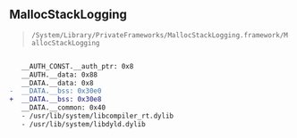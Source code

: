 ## MallocStackLogging

> `/System/Library/PrivateFrameworks/MallocStackLogging.framework/MallocStackLogging`

```diff

   __AUTH_CONST.__auth_ptr: 0x8
   __AUTH.__data: 0x88
   __DATA.__data: 0x8
-  __DATA.__bss: 0x30e0
+  __DATA.__bss: 0x30e8
   __DATA.__common: 0x40
   - /usr/lib/system/libcompiler_rt.dylib
   - /usr/lib/system/libdyld.dylib

```
